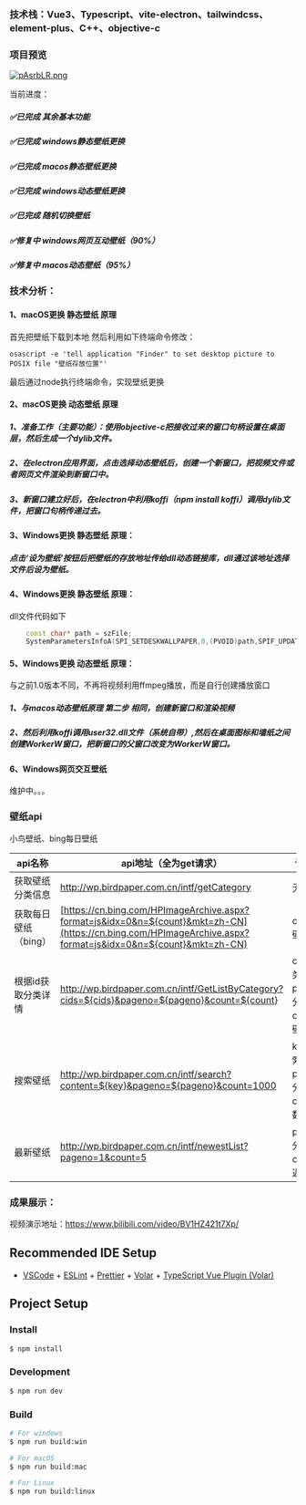 ### 技术栈：Vue3、Typescript、vite-electron、tailwindcss、element-plus、C++、objective-c
### 项目预览
[![pAsrbLR.png](https://s21.ax1x.com/2024/11/05/pAsrbLR.png)](https://imgse.com/i/pAsrbLR)

当前进度：
##### ✅已完成 其余基本功能
##### ✅已完成 windows静态壁纸更换
##### ✅已完成 macos静态壁纸更换
##### ✅已完成 windows动态壁纸更换
##### ✅已完成 随机切换壁纸

##### ✅修复中 windows网页互动壁纸（90%）
##### ✅修复中 macos动态壁纸（95%）

### 技术分析：
#### 1、macOS更换 静态壁纸 原理
首先把壁纸下载到本地
然后利用如下终端命令修改：
```shell
osascript -e 'tell application "Finder" to set desktop picture to POSIX file "壁纸存放位置"'
```
最后通过node执行终端命令，实现壁纸更换
#### 2、macOS更换 动态壁纸 原理

##### 1、准备工作（主要功能）：使用objective-c把接收过来的窗口句柄设置在桌面层，然后生成一个dylib文件。
##### 2、在electron应用界面，点击选择动态壁纸后，创建一个新窗口，把视频文件或者网页文件渲染到新窗口中。
##### 3、新窗口建立好后，在electron中利用koffi（npm install koffi）调用dylib文件，把窗口句柄传递过去。

#### 3、Windows更换 静态壁纸 原理：
##### 点击‘设为壁纸’按钮后把壁纸的存放地址传给dll动态链接库，dll通过该地址选择文件后设为壁纸。

#### 4、Windows更换 静态壁纸 原理：
dll文件代码如下
```cpp
    const char* path = szFile;
    SystemParametersInfoA(SPI_SETDESKWALLPAPER,0,(PVOID)path,SPIF_UPDATEINIFILE);
```
#### 5、Windows更换 动态壁纸 原理：
与之前1.0版本不同，不再将视频利用ffmpeg播放，而是自行创建播放窗口
##### 1、与macos动态壁纸原理 第二步 相同，创建新窗口和渲染视频
##### 2、然后利用koffi调用user32.dll文件（系统自带）,然后在桌面图标和墙纸之间创建WorkerW窗口，把新窗口的父窗口改变为WorkerW窗口。

#### 6、Windows网页交互壁纸
维护中。。。

### 壁纸api
小鸟壁纸、bing每日壁纸

| api名称 | api地址（全为get请求） | 请求参数 |
| --- | --- | --- |
| 获取壁纸分类信息 | http://wp.birdpaper.com.cn/intf/getCategory | 无 |
| 获取每日壁纸（bing） | [https://cn.bing.com/HPImageArchive.aspx?format=js&idx=0&n=${count}&mkt=zh-CN](https://cn.bing.com/HPImageArchive.aspx?format=js&idx=0&n=${count}&mkt=zh-CN) | count：壁纸数量 |
| 根据id获取分类详情 | http://wp.birdpaper.com.cn/intf/GetListByCategory?cids=${cids}&pageno=${pageno}&count=${count} | cids：分类id，pageno：分页数，count：壁纸总量 |
| 搜索壁纸 | http://wp.birdpaper.com.cn/intf/search?content=${key}&pageno=${pageno}&count=1000 | key：搜索内容，pageno：分页，count：数量 |
| 最新壁纸 | http://wp.birdpaper.com.cn/intf/newestList?pageno=1&count=5 | pageno：分页count：返回数量 |

### 成果展示：
视频演示地址：https://www.bilibili.com/video/BV1HZ421t7Xp/

## Recommended IDE Setup

- [VSCode](https://code.visualstudio.com/) + [ESLint](https://marketplace.visualstudio.com/items?itemName=dbaeumer.vscode-eslint) + [Prettier](https://marketplace.visualstudio.com/items?itemName=esbenp.prettier-vscode) + [Volar](https://marketplace.visualstudio.com/items?itemName=Vue.volar) + [TypeScript Vue Plugin (Volar)](https://marketplace.visualstudio.com/items?itemName=Vue.vscode-typescript-vue-plugin)

## Project Setup

### Install

```bash
$ npm install
```

### Development

```bash
$ npm run dev
```

### Build

```bash
# For windows
$ npm run build:win

# For macOS
$ npm run build:mac

# For Linux
$ npm run build:linux
```
